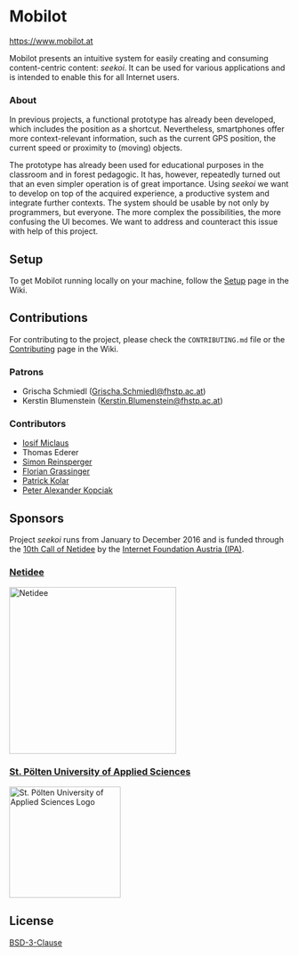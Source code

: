 # Mobilot

https://www.mobilot.at

Mobilot presents an intuitive system for easily creating and consuming content-centric content: _seekoi_. It can be used for various applications and is intended to enable this for all Internet users.

### About

In previous projects, a functional prototype has already been developed, which includes the position as a shortcut. Nevertheless, smartphones offer more context-relevant information, such as the current GPS position, the current speed or proximity to (moving) objects.

The prototype has already been used for educational purposes in the classroom and in forest pedagogic. It has, however, repeatedly turned out that an even simpler operation is of great importance. Using _seekoi_ we want to develop on top of the acquired experience, a productive system and integrate further contexts. The system should be usable by not only by programmers, but everyone. The more complex the possibilities, the more confusing the UI becomes. We want to address and counteract this issue with help of this project.

## Setup

To get Mobilot running locally on your machine, follow the [Setup](https://github.com/fhstp-mfg/mobilot/wiki/Setup) page in the Wiki.


## Contributions

For contributing to the project, please check the ```CONTRIBUTING.md``` file or the [Contributing](https://github.com/fhstp-mfg/mobilot/wiki/Contributing) page in the Wiki.

### Patrons
- Grischa Schmiedl (<Grischa.Schmiedl@fhstp.ac.at>)
- Kerstin Blumenstein (<Kerstin.Blumenstein@fhstp.ac.at>)

### Contributors
- [Iosif Miclaus](https://github.com/miclaus)
- Thomas Ederer
- [Simon Reinsperger](https://github.com/abisz)
- [Florian Grassinger](https://github.com/doomsayer2)
- [Patrick Kolar](https://github.com/DrFritzi)
- [Peter Alexander Kopciak](https://github.com/rikkuporta)

## Sponsors

Project _seekoi_ runs from January to December 2016 and is funded through the [10th Call of Netidee](https://www.netidee.at/die-netidee-2015/) by the [Internet Foundation Austria (IPA)](https://www.netidee.at/die-internet-foundation-austria-ipa/).

### [Netidee](https://www.netidee.at)
<img src="http://seekoi.fhstp.ac.at/img/netidee-logo_RGB.png" alt="Netidee" width="300">

### [St. Pölten University of Applied Sciences](https://www.fhstp.ac.at)
<img src="http://seekoi.fhstp.ac.at/img/fh-logo.jpg" alt="St. Pölten University of Applied Sciences Logo" width="200">

## License

[BSD-3-Clause](https://opensource.org/licenses/BSD-3-Clause)
